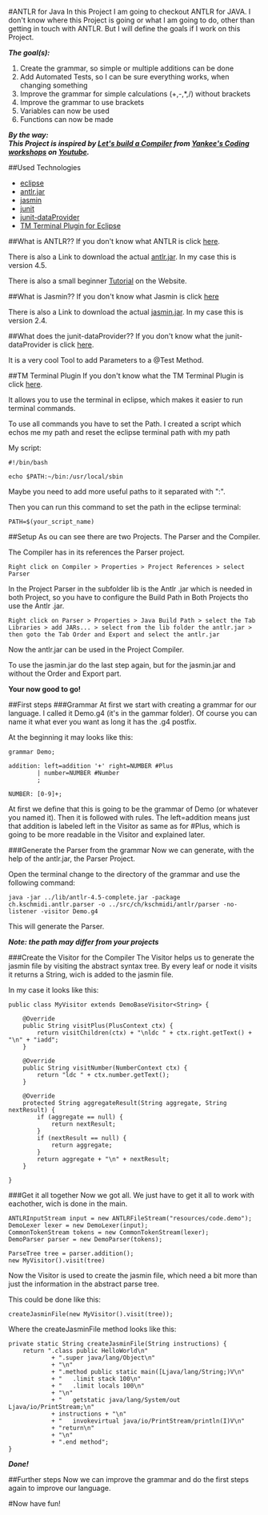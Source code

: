 #ANTLR for Java
In this Project I am going to checkout ANTLR for JAVA. I don't know where this Project is going or what I am going to do, other than getting in touch with ANTLR. But I will define the goals if I work on this Project.

***The goal(s):***

1. Create the grammar, so simple or multiple additions can be done
1. Add Automated Tests, so I can be sure everything works, when changing something
3. Improve the grammar for simple calculations (+,-,*,/) without brackets
4. Improve the grammar to use brackets
5. Variables can now be used
6. Functions can now be made

***By the way:
<br />This Project is inspired by [Let's build a Compiler](https://www.youtube.com/playlist?list=PLOfFbVTfT2vbJ9qiw_6fWwBAmJAYV4iUm) from [Yankee's Coding workshops](https://www.youtube.com/user/yankeecoding) on [Youtube](http://youtube.com).***

##Used Technologies
- [eclipse](https://eclipse.org)
- [antlr.jar](http://www.antlr.org/download.html)
- [jasmin](http://jasmin.sourceforge.net)
- [junit](http://junit.org)
- [junit-dataProvider](https://github.com/TNG/junit-dataprovider)
- [TM Terminal Plugin for Eclipse](http://marketplace.eclipse.org/content/tm-terminal)

##What is ANTLR??
If you don't know what ANTLR is click [here](http://www.antlr.org). 

There is also a Link to download the actual [antlr.jar](http://search.maven.org/#search%7Cga%7C1%7Cg%3A%22org.antlr%22). In my case this is version 4.5.

There is also a small beginner [Tutorial](https://theantlrguy.atlassian.net/wiki/display/ANTLR4/Getting+Started+with+ANTLR+v4) on the Website.

##What is Jasmin??
If you don't know what Jasmin is click [here](http://jasmin.sourceforge.net)

There is also a Link to download the actual [jasmin.jar](http://search.maven.org/#search%7Cga%7C1%7Cjasmin). In my case this is version 2.4.

##What does the junit-dataProvider??
If you don't know what the junit-dataProvider is click [here](https://github.com/TNG/junit-dataprovider).

It is a very cool Tool to add Parameters to a @Test Method.

##TM Terminal Plugin
If you don't know what the TM Terminal Plugin is click [here](http://marketplace.eclipse.org/content/tm-terminal).

It allows you to use the terminal in eclipse, which makes it easier to run terminal commands. 

To use all commands you have to set the Path. I created a script which echos me my path and reset the eclipse terminal path with my path

My script:
	
	#!/bin/bash

	echo $PATH:~/bin:/usr/local/sbin
	
Maybe you need to add more useful paths to it separated with ":".

Then you can run this command to set the path in the eclipse terminal:
	
	PATH=$(your_script_name)

##Setup
As ou can see there are two Projects. The Parser and the Compiler. 

The Compiler has in its references the Parser project.

	Right click on Compiler > Properties > Project References > select Parser
	
In the Project Parser in the subfolder lib is the Antlr .jar which is needed in both Project, so you have to configure the Build Path in Both Projects tho use the Antlr .jar. 

	Right click on Parser > Properties > Java Build Path > select the Tab Libraries > add JARs... > select from the lib folder the antlr.jar > then goto the Tab Order and Export and select the antlr.jar
	
Now the antlr.jar can be used in the Project Compiler.

To use the jasmin.jar do the last step again, but for the jasmin.jar and without the Order and Export part.

**Your now good to go!**

##First steps
###Grammar
At first we start with creating a grammar for our language. I called it Demo.g4 (it's in the gammar folder). Of course you can name it what ever you want as long it has the .g4 postfix. 

At the beginning it may looks like this:

	grammar Demo;

	addition: left=addition '+' right=NUMBER #Plus
			| number=NUMBER #Number
			;

	NUMBER: [0-9]+;

At first we define that this is going to be the grammar of Demo (or whatever you named it). Then it is followed with rules. The left=addition means just that addition is labeled left in the Visitor as same as for #Plus, which is going to be more readable in the Visitor and explained later. 

###Generate the Parser from the grammar
Now we can generate, with the help of the antlr.jar, the Parser Project.

Open the terminal change to the directory of the grammar and use the following command:

	java -jar ../lib/antlr-4.5-complete.jar -package ch.kschmidi.antlr.parser -o ../src/ch/kschmidi/antlr/parser -no-listener -visitor Demo.g4
	
This will generate the Parser.

***Note: the path may differ from your projects***

###Create the Visitor for the Compiler
The Visitor helps us to generate the jasmin file by visiting the abstract syntax tree. By every leaf or node it visits it returns a String, wich is added to the jasmin file.

In my case it looks like this:

	public class MyVisitor extends DemoBaseVisitor<String> {

		@Override
		public String visitPlus(PlusContext ctx) {
			return visitChildren(ctx) + "\nldc " + ctx.right.getText() + "\n" + "iadd";
		}

		@Override
		public String visitNumber(NumberContext ctx) {
			return "ldc " + ctx.number.getText();
		}

		@Override
		protected String aggregateResult(String aggregate, String nextResult) {
			if (aggregate == null) {
				return nextResult;
			}
			if (nextResult == null) {
				return aggregate;
			}
			return aggregate + "\n" + nextResult;
		}
		
	}

###Get it all together
Now we got all. We just have to get it all to work with eachother, wich is done in the main. 

	ANTLRInputStream input = new ANTLRFileStream("resources/code.demo");
	DemoLexer lexer = new DemoLexer(input);
	CommonTokenStream tokens = new CommonTokenStream(lexer);
	DemoParser parser = new DemoParser(tokens);
		
	ParseTree tree = parser.addition();
	new MyVisitor().visit(tree)
	
Now the Visitor is used to create the jasmin file, which need a bit more than just the information in the abstract parse tree.

This could be done like this:

	createJasminFile(new MyVisitor().visit(tree));
	
Where the createJasminFile method looks like this:
	
	private static String createJasminFile(String instructions) {
		return ".class public HelloWorld\n"
				+ ".super java/lang/Object\n"
				+ "\n"
				+ ".method public static main([Ljava/lang/String;)V\n"
				+ "   .limit stack 100\n"
				+ "   .limit locals 100\n"
				+ "\n"
				+ "   getstatic java/lang/System/out Ljava/io/PrintStream;\n"
				+ instructions + "\n"
				+ "   invokevirtual java/io/PrintStream/println(I)V\n"
				+ "return\n"
				+ "\n"
				+ ".end method";
	}

***Done!***
	
##Further steps
Now we can improve the grammar and do the first steps again to improve our language.

#Now have fun!
